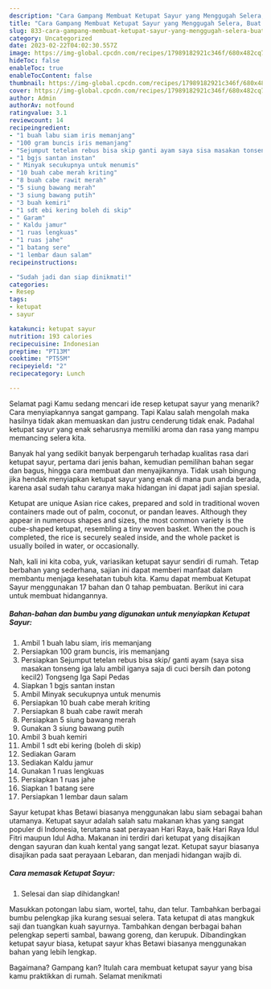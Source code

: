 ```yaml
---
description: "Cara Gampang Membuat Ketupat Sayur yang Menggugah Selera, Buat Buka Puasa}"
title: "Cara Gampang Membuat Ketupat Sayur yang Menggugah Selera, Buat Buka Puasa}"
slug: 833-cara-gampang-membuat-ketupat-sayur-yang-menggugah-selera-buat-buka-puasa
category: Uncategorized
date: 2023-02-22T04:02:30.557Z
image: https://img-global.cpcdn.com/recipes/17989182921c346f/680x482cq70/ketupat-sayur-foto-resep-utama.jpg
hideToc: false
enableToc: true
enableTocContent: false
thumbnail: https://img-global.cpcdn.com/recipes/17989182921c346f/680x482cq70/ketupat-sayur-foto-resep-utama.jpg
cover: https://img-global.cpcdn.com/recipes/17989182921c346f/680x482cq70/ketupat-sayur-foto-resep-utama.jpg
author: Admin
authorAv: notfound
ratingvalue: 3.1
reviewcount: 14
recipeingredient:
- "1 buah labu siam iris memanjang"
- "100 gram buncis iris memanjang"
- "Sejumput tetelan rebus bisa skip ganti ayam saya sisa masakan tonseng iga lalu ambil iganya saja di cuci bersih dan potong kecil2                      Tongseng Iga Sapi Pedas"
- "1 bgjs santan instan"
- " Minyak secukupnya untuk menumis"
- "10 buah cabe merah kriting"
- "8 buah cabe rawit merah"
- "5 siung bawang merah"
- "3 siung bawang putih"
- "3 buah kemiri"
- "1 sdt ebi kering boleh di skip"
- " Garam"
- " Kaldu jamur"
- "1 ruas lengkuas"
- "1 ruas jahe"
- "1 batang sere"
- "1 lembar daun salam"
recipeinstructions:

- "Sudah jadi dan siap dinikmati!"
categories:
- Resep
tags:
- ketupat
- sayur

katakunci: ketupat sayur 
nutrition: 193 calories
recipecuisine: Indonesian
preptime: "PT13M"
cooktime: "PT55M"
recipeyield: "2"
recipecategory: Lunch

---
```



Selamat pagi Kamu sedang mencari ide resep ketupat sayur yang menarik? Cara menyiapkannya sangat gampang. Tapi Kalau salah mengolah maka hasilnya tidak akan memuaskan dan justru cenderung tidak enak. Padahal ketupat sayur yang enak seharusnya memiliki aroma dan rasa yang mampu memancing selera kita.


Banyak hal yang sedikit banyak berpengaruh terhadap kualitas rasa dari ketupat sayur, pertama dari jenis bahan, kemudian pemilihan bahan segar dan bagus, hingga cara membuat dan menyajikannya. Tidak usah bingung jika hendak menyiapkan ketupat sayur yang enak di mana pun anda berada, karena asal sudah tahu caranya maka hidangan ini dapat jadi sajian spesial.

Ketupat are unique Asian rice cakes, prepared and sold in traditional woven containers made out of palm, coconut, or pandan leaves. Although they appear in numerous shapes and sizes, the most common variety is the cube-shaped ketupat, resembling a tiny woven basket. When the pouch is completed, the rice is securely sealed inside, and the whole packet is usually boiled in water, or occasionally.


Nah, kali ini kita coba, yuk, variasikan ketupat sayur sendiri di rumah. Tetap berbahan yang sederhana, sajian ini dapat memberi manfaat dalam membantu menjaga kesehatan tubuh kita. Kamu dapat membuat Ketupat Sayur menggunakan 17 bahan dan 0 tahap pembuatan. Berikut ini cara untuk membuat hidangannya.

<!--inarticleads1-->

##### Bahan-bahan dan bumbu yang digunakan untuk menyiapkan Ketupat Sayur:

1. Ambil 1 buah labu siam, iris memanjang
1. Persiapkan 100 gram buncis, iris memanjang
1. Persiapkan Sejumput tetelan rebus bisa skip/ ganti ayam (saya sisa masakan tonseng iga lalu ambil iganya saja di cuci bersih dan potong kecil2)                      Tongseng Iga Sapi Pedas
1. Siapkan 1 bgjs santan instan
1. Ambil  Minyak secukupnya untuk menumis
1. Persiapkan 10 buah cabe merah kriting
1. Persiapkan 8 buah cabe rawit merah
1. Persiapkan 5 siung bawang merah
1. Gunakan 3 siung bawang putih
1. Ambil 3 buah kemiri
1. Ambil 1 sdt ebi kering (boleh di skip)
1. Sediakan  Garam
1. Sediakan  Kaldu jamur
1. Gunakan 1 ruas lengkuas
1. Persiapkan 1 ruas jahe
1. Siapkan 1 batang sere
1. Persiapkan 1 lembar daun salam


Sayur ketupat khas Betawi biasanya menggunakan labu siam sebagai bahan utamanya. Ketupat sayur adalah salah satu makanan khas yang sangat populer di Indonesia, terutama saat perayaan Hari Raya, baik Hari Raya Idul Fitri maupun Idul Adha. Makanan ini terdiri dari ketupat yang disajikan dengan sayuran dan kuah kental yang sangat lezat. Ketupat sayur biasanya disajikan pada saat perayaan Lebaran, dan menjadi hidangan wajib di. 

<!--inarticleads2-->

##### Cara memasak Ketupat Sayur:


1. Selesai dan siap dihidangkan!

Masukkan potongan labu siam, wortel, tahu, dan telur. Tambahkan berbagai bumbu pelengkap jika kurang sesuai selera. Tata ketupat di atas mangkuk saji dan tuangkan kuah sayurnya. Tambahkan dengan berbagai bahan pelengkap seperti sambal, bawang goreng, dan kerupuk. Dibandingkan ketupat sayur biasa, ketupat sayur khas Betawi biasanya menggunakan bahan yang lebih lengkap. 

Bagaimana? Gampang kan? Itulah cara membuat ketupat sayur yang bisa kamu praktikkan di rumah. Selamat menikmati
